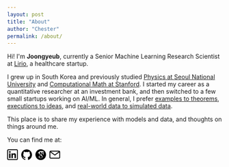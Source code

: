 ```yaml
---
layout: post
title: "About"
author: "Chester"
permalink: /about/
---
```


Hi! I'm **Joongyeub**, currently a Senior Machine Learning Research Scientist at [Lirio](https://lirio.com), a healthcare startup.

I grew up in South Korea and previously studied [Physics at Seoul National University](https://physics.snu.ac.kr/en) and [Computational Math at Stanford](https://icme.stanford.edu). I started my career as a quantitative researcher at an investment bank, and then switched to a few small startups working on AI/ML. In general, I prefer [examples to theorems](https://www.jstor.org/stable/3482917?seq=1), [executions to ideas](https://www.maddyness.com/uk/2020/12/31/ideas-are-easy-execution-is-everything/), and [real-world data to simulated data](https://statmodeling.stat.columbia.edu/2021/02/19/fake-data-simulation-why-does-it-work-so-well/).

This place is to share my experience with models and data, and thoughts on things around me. 

You can find me at:

[<img style="margin-right: .5rem" src="https://github.com/uriyeobi/uriyeobi.github.io/blob/main/assets/icon_linkedin.png?raw=true" width=25 align="left">][1]
[<img style="margin-right: .5rem" src="https://github.com/uriyeobi/uriyeobi.github.io/blob/main/assets/icon_github.png?raw=true" width=25 align="left">][2]
[<img style="margin-right: .5rem" src="https://github.com/uriyeobi/uriyeobi.github.io/blob/main/assets/icon_google_scholar.png?raw=true" width=25 align="left">][3]
[<img style="margin-right: .5rem" src="https://github.com/uriyeobi/uriyeobi.github.io/blob/main/assets/icon_email.png?raw=true" width=25 align="left">][4]

[1]: https://www.linkedin.com/in/joongyeub-yeo/
[2]: https://github.com/uriyeobi 
[3]: https://scholar.google.com/citations?user=vXg6p-gAAAAJ&hl=en
[4]: https://github.com/uriyeobi/uriyeobi.github.io/blob/main/assets/email_img.png?raw=true
